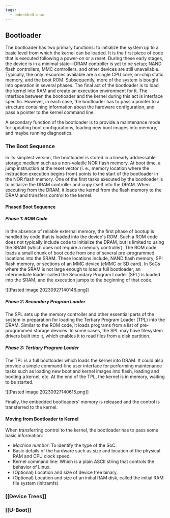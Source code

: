 ```yaml
---
tags:
  - embeddedLinux
---
```

## Bootloader
The bootloader has two primary functions: to initialize the system up to a basic level from which the kernel can be loaded. It is the first piece of code that is executed following a power-on or a reset. During these early stages, the device is in a minimal state—DRAM controller is yet to be setup; NAND flash controllers, MMC controllers, and other devices are still unavailable. Typically, the only resources available are a single CPU core, on-chip static memory, and the boot ROM. Subsequently, more of the system is bought into operation in several phases. The final act of the bootloader is to load the kernel into RAM and create an execution environment for it. The interface between the bootloader and the kernel during this act is interface specific. However, in each case, the bootloader has to pass a pointer to a structure containing information about the hardware configuration, and pass a pointer to the kernel command line.

A secondary function of the bootloader is to provide a maintenance mode for updating boot configurations, loading new boot images into memory, and maybe running diagnostics.

### The Boot Sequence
In its simplest version, the bootloader is stored in a linearly addressable storage medium such as a non-volatile NOR flash memory. At boot time, a jump instruction at the reset vector (i. e., memory location where the instruction execution begins from) points to the start  of the bootloader in the NOR flash memory. One of the first tasks executed by the bootloader is to initialize the DRAM controller and copy itself into the DRAM. When executing from the DRAM, it loads the kernel from the flash memory to the DRAM and transfers control to the kernel.

#### Phased Boot Sequence
##### Phase 1: ROM Code
In the absence of reliable external memory, the first phase of bootup is handled by code that is loaded into the device's ROM. Such a ROM code does not typically include code to initialize the DRAM, but is limited to using the SRAM (which does not require a memory controller). The ROM code loads a small chunk of boot code from one of several pre-programmed locations into the SRAM. These locations include, NAND flash memory, SPI flash memory, or sections of an MMC device (eMMC or SD card). In SoCs where the SRAM is not large enough to load a full bootloader, an intermediate loader called the Secondary Program Loader (SPL) is loaded into the SRAM, and the execution jumps to the beginning of that code.

![[Pasted image 20230927140146.png]]
##### Phase 2: Secondary Program Loader
The SPL sets up the memory controller and other essential parts of the system in preparation for loading the Tertiary Program Loader (TPL) into the DRAM. Similar to the ROM code, it loads programs from a list of pre-programmed storage devices. In some cases, the SPL  may have filesystem drivers built into it, which enables it to read files from a disk partition.

##### Phase 3: Tertiary Program Loader
The TPL is a full bootloader which loads the kernel into DRAM. It could also provide a simple command-line user interface for performing maintenance tasks such as loading new boot and kernel images into flash, loading and booting a kernel, etc. At the end of the TPL, the kernel is in memory, waiting to be started.

![[Pasted image 20230927140615.png]]

Finally, the embedded bootloaders' memory is released and the control is transferred to the kernel.

#### Moving from Bootloader to Kernel
When transferring control to the kernel, the bootloader has to pass some basic information:
- *Machine number*: To identify the type of the SoC.
- Basic details of the hardware such as size and location of the physical RAM and CPU clock speed.
- Kernel command line: Which is a plain ASCII string that controls the behavior of Linux.
- (Optional) Location and size of device tree binary.
- (Optional) Location and size of an initial RAM disk, called the initial RAM file system (initramfs)
### [[Device Trees]]

### [[U-Boot]]